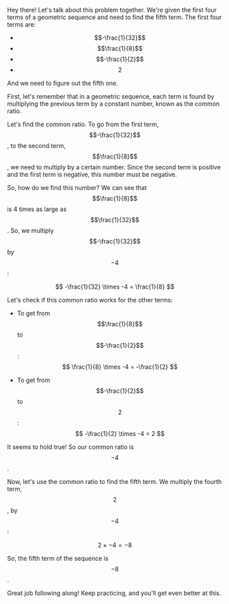 Hey there! Let's talk about this problem together. We're given the first four terms of a geometric sequence and need to find the fifth term. The first four terms are: 

- $$-\frac{1}{32}$$
- $$\frac{1}{8}$$
- $$-\frac{1}{2}$$
- $$2$$

And we need to figure out the fifth one. 

First, let's remember that in a geometric sequence, each term is found by multiplying the previous term by a constant number, known as the common ratio. 

Let's find the common ratio. To go from the first term, $$-\frac{1}{32}$$, to the second term, $$\frac{1}{8}$$, we need to multiply by a certain number. Since the second term is positive and the first term is negative, this number must be negative. 

So, how do we find this number? We can see that $$\frac{1}{8}$$ is 4 times as large as $$\frac{1}{32}$$. So, we multiply $$-\frac{1}{32}$$ by $$-4$$:

$$
-\frac{1}{32} \times -4 = \frac{1}{8}
$$

Let's check if this common ratio works for the other terms:

- To get from $$\frac{1}{8}$$ to $$-\frac{1}{2}$$:
$$
\frac{1}{8} \times -4 = -\frac{1}{2}
$$

- To get from $$-\frac{1}{2}$$ to $$2$$:
$$
-\frac{1}{2} \times -4 = 2
$$

It seems to hold true! So our common ratio is $$-4$$.

Now, let's use the common ratio to find the fifth term. We multiply the fourth term, $$2$$, by $$-4$$:

$$
2 \times -4 = -8
$$

So, the fifth term of the sequence is $$-8$$. 

Great job following along! Keep practicing, and you'll get even better at this.